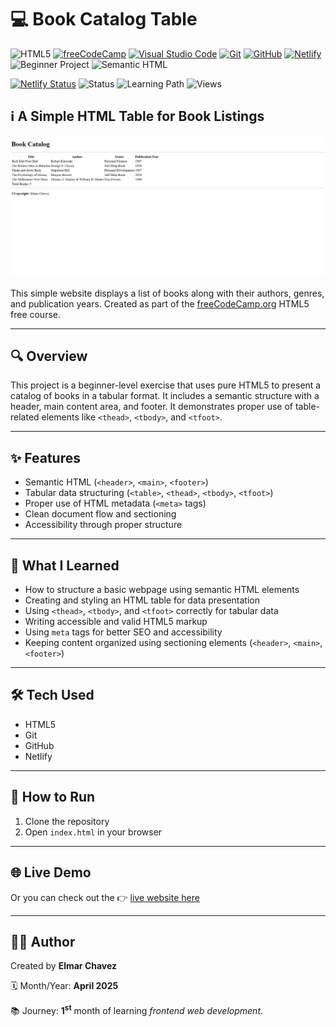# 💻 Book Catalog Table

![HTML5](https://img.shields.io/badge/HTML5-E34F26?style=for-the-badge&logo=html5&logoColor=white)
[![freeCodeCamp](https://img.shields.io/badge/freeCodeCamp-27273D?style=for-the-badge&logo=freecodecamp&logoColor=white)](https://www.freecodecamp.org/)
[![Visual Studio Code](https://img.shields.io/badge/VS%20Code-007ACC?style=for-the-badge&logo=visual-studio-code&logoColor=white)](https://code.visualstudio.com/)
[![Git](https://img.shields.io/badge/Git-F05032?style=for-the-badge&logo=git&logoColor=white)](https://git-scm.com/)
[![GitHub](https://img.shields.io/badge/GitHub-181717?style=for-the-badge&logo=github&logoColor=white)](https://github.com/)
[![Netlify](https://img.shields.io/badge/Netlify-00C7B7?style=for-the-badge&logo=netlify&logoColor=white)](https://www.netlify.com/)
![Beginner Project](https://img.shields.io/badge/Beginner%20Project-25D366?style=for-the-badge)
![Semantic HTML](https://img.shields.io/badge/Semantic%20HTML-ff9800?style=for-the-badge)

[![Netlify Status](https://api.netlify.com/api/v1/badges/5cb7a27d-0f25-4b37-80c9-59fb3c170209/deploy-status)](https://book-catalog-table-fcc-jiro.netlify.app/)
![Status](https://img.shields.io/badge/status-complete-brightgreen)
![Learning Path](https://img.shields.io/badge/learning%20path-month%201-blue)
![Views](https://visitor-badge.laobi.icu/badge?page_id=CodingWithJiro.freecodecamp-html-book-catalog-table&left_text=repo%20views)

## ℹ️ A Simple HTML Table for Book Listings

![Screenshot of the project](./screenshot.png)

This simple website displays a list of books along with their authors, genres, and publication years. Created as part of the [freeCodeCamp.org](https://www.freecodecamp.org/learn/full-stack-developer/) HTML5 free course.

---

## 🔍 Overview

This project is a beginner-level exercise that uses pure HTML5 to present a catalog of books in a tabular format. It includes a semantic structure with a header, main content area, and footer. It demonstrates proper use of table-related elements like `<thead>`, `<tbody>`, and `<tfoot>`.

---

## ✨ Features

- Semantic HTML (`<header>`, `<main>`, `<footer>`)
- Tabular data structuring (`<table>`, `<thead>`, `<tbody>`, `<tfoot>`)
- Proper use of HTML metadata (`<meta>` tags)
- Clean document flow and sectioning
- Accessibility through proper structure

---

## 🧠 What I Learned

- How to structure a basic webpage using semantic HTML elements
- Creating and styling an HTML table for data presentation
- Using `<thead>`, `<tbody>`, and `<tfoot>` correctly for tabular data
- Writing accessible and valid HTML5 markup
- Using `meta` tags for better SEO and accessibility
- Keeping content organized using sectioning elements (`<header>`, `<main>`, `<footer>`)

---

## 🛠️ Tech Used

- HTML5
- Git
- GitHub
- Netlify

---

## 🚀 How to Run

1. Clone the repository
2. Open `index.html` in your browser

---

## 🌐 Live Demo

Or you can check out the 👉 [live website here](https://book-catalog-table-fcc-jiro.netlify.app/)

---

## 🧑‍💻 Author

Created by **Elmar Chavez**

🗓️ Month/Year: **April 2025**

📚 Journey: **1<sup>st</sup>** month of learning _frontend web development_.
